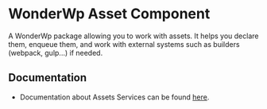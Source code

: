 # WonderWp Asset Component

A WonderWp package allowing you to work with assets. It helps you declare them, enqueue them, and work with external systems such as builders (webpack, gulp...) if needed.

## Documentation

- Documentation about Assets Services can be found [here](http://wonderwp.net/Creating_a_plugin/Services/Assets_service.html).
